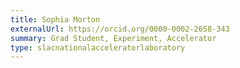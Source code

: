 ```yaml
---
title: Sophia Morton
externalUrl: https://orcid.org/0000-0002-2658-343
summary: Grad Student, Experiment, Accelerator
type: slacnationalacceleratorlaboratory
---
```

